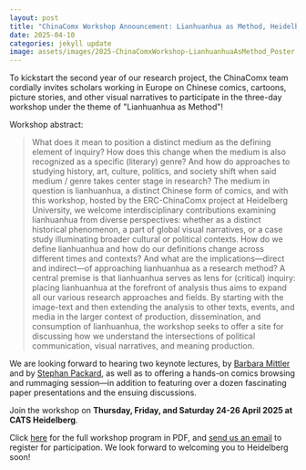```yaml
---
layout: post
title: "ChinaComx Workshop Announcement: Lianhuanhua as Method, Heidelberg 24-26 April 2025"
date: 2025-04-10
categories: jekyll update
image: assets/images/2025-ChinaComxWorkshop-LianhuanhuaAsMethod_Poster.png
---
```


To kickstart the second year of our research project, the ChinaComx team cordially invites scholars working in Europe on Chinese comics, cartoons, picture stories, and other visual narratives to participate in the three-day workshop under the theme of "Lianhuanhua as Method"! 

Workshop abstract:
> What does it mean to position a distinct medium as the defining element of inquiry? How does this change when the medium is also recognized as a specific (literary) genre? And how do approaches to studying history, art, culture, politics, and society shift when said medium / genre takes center stage in research? The medium in question is lianhuanhua, a distinct Chinese form of comics, and with this workshop, hosted by the ERC-ChinaComx project at Heidelberg University, we welcome interdisciplinary contributions examining lianhuanhua from diverse perspectives: whether as a distinct historical phenomenon, a part of global visual narratives, or a case study illuminating broader cultural or political contexts. How do we define lianhuanhua and how do our definitions change across different times and contexts? And what are the implications—direct and indirect—of approaching lianhuanhua as a research method? A central premise is that lianhuanhua serves as lens for (critical) inquiry: placing lianhuanhua at the forefront of analysis thus aims to expand all our various research approaches and fields. By starting with the image-text and then extending the analysis to other texts, events, and media in the larger context of production, dissemination, and consumption of lianhuanhua, the workshop seeks to offer a site for discussing how we understand the intersections of political communication, visual narratives, and meaning production.

We are looking forward to hearing two keynote lectures, by [Barbara Mittler](https://www.zo.uni-heidelberg.de/sinologie/institute/staff/mittler/) and by [Stephan Packard](https://mekuwi.phil-fak.uni-koeln.de/personen/professor-innen/prof-dr-stephan-packard), as well as to offering a hands-on comics browsing and rummaging session—in addition to featuring over a dozen fascinating paper presentations and the ensuing discussions.

Join the workshop on **Thursday, Friday, and Saturday 24-26 April 2025 at CATS Heidelberg**.

Click [here](../assets/images/2025-ChinaComxWorkshop-LianhuanhuaAsMethod_ProgramPublic.pdf) for the full workshop program in PDF, and [send us an email](mailto:chinacomx.erc@gmail.com) to register for participation. We look forward to welcoming you to Heidelberg soon!
